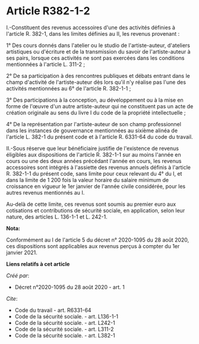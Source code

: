 # Article R382-1-2

I.-Constituent des revenus accessoires d'une des activités définies à l'article R. 382-1, dans les limites définies au II,
les revenus provenant : 

1° Des cours donnés dans l'atelier ou le studio de l'artiste-auteur, d'ateliers artistiques ou d'écriture et de la
transmission du savoir de l'artiste-auteur à ses pairs, lorsque ces activités ne sont pas exercées dans les conditions
mentionnées à l'article L. 311-2 ; 

2° De sa participation à des rencontres publiques et débats entrant dans le champ d'activité de l'artiste-auteur dès lors
qu'il n'y réalise pas l'une des activités mentionnées au 6° de l'article R. 382-1-1 ; 

3° Des participations à la conception, au développement ou à la mise en forme de l'œuvre d'un autre artiste-auteur qui ne
constituent pas un acte de création originale au sens du livre I du code de la propriété intellectuelle ; 

4° De la représentation par l'artiste-auteur de son champ professionnel dans les instances de gouvernance mentionnées au
sixième alinéa de l'article L. 382-1 du présent code et à l'article R. 6331-64 du code du travail. 

II.-Sous réserve que leur bénéficiaire justifie de l'existence de revenus éligibles aux dispositions de l'article R. 382-1-1
sur au moins l'année en cours ou une des deux années précédant l'année en cours, les revenus accessoires sont intégrés à
l'assiette des revenus annuels définis à l'article R. 382-1-1 du présent code, sans limite pour ceux relevant du 4° du I, et
dans la limite de 1 200 fois la valeur horaire du salaire minimum de croissance en vigueur le 1er janvier de l'année civile
considérée, pour les autres revenus mentionnés au I. 

Au-delà de cette limite, ces revenus sont soumis au premier euro aux cotisations et contributions de sécurité sociale, en
application, selon leur nature, des articles L. 136-1-1 et L. 242-1.

**Nota:**

Conformément au I de l'article 5 du décret n° 2020-1095 du 28 août 2020, ces dispositions sont applicables aux revenus perçus
à compter du 1er janvier 2021.

**Liens relatifs à cet article**

_Créé par_:

  - Décret n°2020-1095 du 28 août 2020 - art. 1

_Cite_:

  - Code du travail - art. R6331-64
  - Code de la sécurité sociale. - art. L136-1-1
  - Code de la sécurité sociale. - art. L242-1
  - Code de la sécurité sociale. - art. L311-2
  - Code de la sécurité sociale. - art. L382-1
